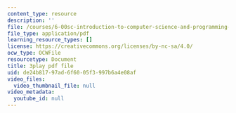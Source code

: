 ```yaml
---
content_type: resource
description: ''
file: /courses/6-00sc-introduction-to-computer-science-and-programming-spring-2011/de24b81797ad6f6005f3997b6a4e08af_Iu4xTLKcbPo.pdf
file_type: application/pdf
learning_resource_types: []
license: https://creativecommons.org/licenses/by-nc-sa/4.0/
ocw_type: OCWFile
resourcetype: Document
title: 3play pdf file
uid: de24b817-97ad-6f60-05f3-997b6a4e08af
video_files:
  video_thumbnail_file: null
video_metadata:
  youtube_id: null
---
```


